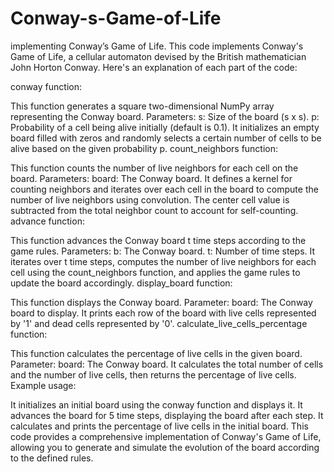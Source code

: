 # Conway-s-Game-of-Life
implementing Conway’s Game of Life.
This code implements Conway's Game of Life, a cellular automaton devised by the British mathematician John Horton Conway. Here's an explanation of each part of the code:

conway function:

This function generates a square two-dimensional NumPy array representing the Conway board.
Parameters:
s: Size of the board (s x s).
p: Probability of a cell being alive initially (default is 0.1).
It initializes an empty board filled with zeros and randomly selects a certain number of cells to be alive based on the given probability p.
count_neighbors function:

This function counts the number of live neighbors for each cell on the board.
Parameters:
board: The Conway board.
It defines a kernel for counting neighbors and iterates over each cell in the board to compute the number of live neighbors using convolution.
The center cell value is subtracted from the total neighbor count to account for self-counting.
advance function:

This function advances the Conway board t time steps according to the game rules.
Parameters:
b: The Conway board.
t: Number of time steps.
It iterates over t time steps, computes the number of live neighbors for each cell using the count_neighbors function, and applies the game rules to update the board accordingly.
display_board function:

This function displays the Conway board.
Parameter:
board: The Conway board to display.
It prints each row of the board with live cells represented by '1' and dead cells represented by '0'.
calculate_live_cells_percentage function:

This function calculates the percentage of live cells in the given board.
Parameter:
board: The Conway board.
It calculates the total number of cells and the number of live cells, then returns the percentage of live cells.
Example usage:

It initializes an initial board using the conway function and displays it.
It advances the board for 5 time steps, displaying the board after each step.
It calculates and prints the percentage of live cells in the initial board.
This code provides a comprehensive implementation of Conway's Game of Life, allowing you to generate and simulate the evolution of the board according to the defined rules.
